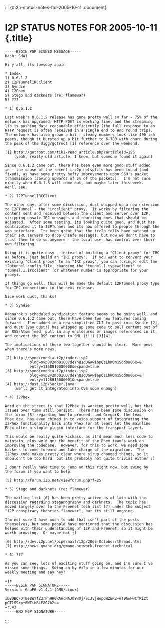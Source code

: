 ::: {#i2p-status-notes-for-2005-10-11 .document}
# I2P STATUS NOTES FOR 2005-10-11 {.title}

    -----BEGIN PGP SIGNED MESSAGE-----
    Hash: SHA1

    Hi y'all, its tuesday again

    * Index
    1) 0.6.1.2
    2) I2PTunnelIRCClient
    3) Syndie
    4) I2Phex
    5) Stego and darknets (re: flamewar)
    5) ???

    * 1) 0.6.1.2

    Last week's 0.6.1.2 release has gone pretty well so far - 75% of the
    network has upgraded, HTTP POST is working fine, and the streaming
    lib is pushing data reasonably efficiently (the full response to an
    HTTP request is often received in a single end to end round trip).
    The network has also grown a bit - steady numbers look like 400-ish
    peers, though it bursted up a bit further to 6-700 with churn during
    the peak of the digg/gotroot [1] reference over the weekend.

    [1] http://gotroot.com/tiki-read_article.php?articleId=195
        (yeah, really old article, I know, but someone found it again)

    Since 0.6.1.2 came out, there has been even more good stuff added
    in - the cause of the recent irc2p netsplits has been found (and
    fixed), as have some pretty hefty improvements upon SSU's packet
    transmission (saving upwards of 5% of the packets).  I'm not sure
    exactly when 0.6.1.3 will come out, but maybe later this week.
    We'll see.

    * 2) I2PTunnelIRCClient

    The other day, after some discussion, dust whipped up a new extension
    to I2PTunnel - the "ircclient" proxy.  It works by filtering the
    content sent and received between the client and server over I2P, 
    stripping unsafe IRC messages and rewriting ones that should be
    adjusted.  After some testing, its looking quite good, and dust has
    contributed it to I2PTunnel and its now offered to people through the
    web interface.  Its been great that the irc2p folks have patched up
    their IRC servers to drop unsafe messages, but now we don't have to
    trust them to do so anymore - the local user has control over their
    own filtering.

    Using it is quite easy - instead of building a "Client proxy" for IRC
    as before, just build an "IRC proxy".  If you want to convert your 
    existing "Client proxy" to an "IRC proxy", you can (cringe) edit the
    i2ptunnel.config file, changing the "tunnel.1.type=client" to
    "tunnel.1.ircclient" (or whatever number is appropriate for your
    proxy).

    If things go well, this will be made the default I2PTunnel proxy type
    for IRC connections in the next release.

    Nice work dust, thanks!

    * 3) Syndie

    Ragnarok's scheduled syndication feature seems to be going well, and
    since 0.6.1.2 came out, there have been two new features coming
    forward - I've added in a new simplified CLI to post into Syndie [2],
    and dust (yay dust!) has whipped up some code to pull content out of
    an RSS/Atom feed, pull in any enclosures or images referenced in it,
    and convert the RSS content to SML (!!!) [3][4].

    The implications of these two together should be clear.  More news
    when there's more news.

    [2] http://syndiemedia.i2p/index.jsp?
               blog=ovpBy2mpO1CQ7deYhQ1cDGAwI6pQzLbWOm1Sdd0W06c=&
               entry=1128816000000&expand=true
    [3] http://syndiemedia.i2p/index.jsp?
               blog=ovpBy2mpO1CQ7deYhQ1cDGAwI6pQzLbWOm1Sdd0W06c=&
               entry=1128816000001&expand=true
    [4] http://dust.i2p/Sucker.java
        (we'll get it integrated into CVS soon enough)

    * 4) I2Phex

    Word on the street is that I2Phex is working pretty well, but that
    issues over time still persist.  There has been some discussion on
    the forum [5] regarding how to proceed, and GregorK, the lead 
    Phex dev, has even chimed in to voice support of integrating the
    I2Phex functionality back into Phex (or at least let the mainline
    Phex offer a simple plugin interface for the transport layer).

    This would be really quite kickass, as it'd mean much less code to
    maintain, plus we'd get the benefit of the Phex team's work on 
    improving the codebase.  However, for this to work, we need some 
    hackers to come forward and take charge of the migration.  The
    I2Phex code makes pretty clear where sirup changed things, so it
    shouldn't be too hard, but its probably not quite trivial either ;)

    I don't really have time to jump on this right now, but swing by
    the forum if you want to help.

    [5] http://forum.i2p.net/viewforum.php?f=25

    * 5) Stego and darknets (re: flamewar)

    The mailing list [6] has been pretty active as of late with the
    discussion regarding steganography and darknets.  The topic has
    moved largely over to the Freenet tech list [7] under the subject
    "I2P conspiracy theories flamewar", but its still ongoing.

    I'm not sure I have much to add that isn't part of the posts
    themselves, but some people have mentioned that the discussion has
    helped with their understanding of I2P and Freenet, so it might be
    worth browsing.  Or maybe not ;)

    [6] http://dev.i2p.net/pipermail/i2p/2005-October/thread.html
    [7] nttp://news.gmane.org/gmane.network.freenet.technical

    * 6) ???

    As you can see, lots of exciting stuff going on, and I'm sure I've
    missed some things.  Swing on by #i2p in a few minutes for our 
    weekly meeting and say hey!

    =jr
    -----BEGIN PGP SIGNATURE-----
    Version: GnuPG v1.4.1 (GNU/Linux)

    iD8DBQFDTBeBWYfZ3rPnHH0RAncNAJ0YwUj/S1JvjWopGWZBR2+eT9hwHwCfRi2t
    pGTlS9rp+6WTthBLEZ07b2s=
    =rJ43
    -----END PGP SIGNATURE-----
:::
